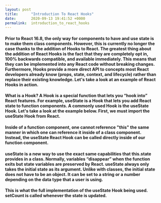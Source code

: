 ```yaml
---
layout: post
title:      "Introduction To React Hooks"
date:       2020-09-13 19:41:52 +0000
permalink:  introduction_to_react_hooks
---
```



#### Prior to React 16.8, the only way for components to have and use state is to make them class components. However, this is currently no longer the case thanks to the addition of Hooks to React. The greatest thing about the addition of React Hooks is the fact that they are completely opt in, 100% backwards compatible, and available immediately. This means that they can be implemented into any React code without breaking changes. Furthermore, Hooks provide a more direct API to concepts most React developers already know (props, state, context, and lifecycle) rather than replace their existing knowledge. Let's take a look at an example of React Hooks in action. 

#### What is a Hook? A Hook is a special function that lets you “hook into” React features. For example, useState is a Hook that lets you add React state to function components. A commonly used Hook is the useState Hook. Let's take a look at the example below. First, we must import the useState Hook from React.

<script src="https://gist.github.com/chrisbaptiste83/9275fef584ab0eb4a15d6cfad9b08059.js"></script> 

#### Inside of a function component, one cannot reference "this" the same manner in which one can reference it inside of a class component. Instead, the useState React Hook can be called directly inside of our function component.  

<script src="https://gist.github.com/chrisbaptiste83/b0aa3adf4397b94c862991342e283034.js"></script> 

#### useState is a new way to use the exact same capabilities that this.state provides in a class. Normally, variables “disappear” when the function exits but state variables are preserved by React. useState always only takes the initial state as its argument. Unlike with classes, the initial state does not have to be an object. It can be set to a string or a number depending on the data type that a user is using.  

<script src="https://gist.github.com/chrisbaptiste83/1214be49e886330fec46b5a7c3a322b7.js"></script> 

#### This is what the full implementation of the useState Hook being used. setCount is called whenever the state is updated.


